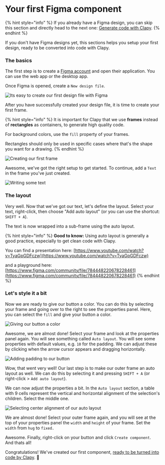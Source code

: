 # Your first Figma component

{% hint style="info" %}
If you already have a Figma design, you can skip this section and directly head to the next one: [Generate code with Clapy](../getting-started/step-1-install-the-plugin.md).
{% endhint %}

If you don't have Figma designs yet, this sections helps you setup your first design, ready to be converted into code with Clapy.

### The basics <a href="#the-basics" id="the-basics"></a>

The first step is to create a [Figma account](https://www.figma.com/) and open their application. You can use the web app or the desktop app.

Once Figma is opened, create a `New design file`.

![Its easy to create our first design file with Figma](https://697176422-files.gitbook.io/\~/files/v0/b/gitbook-x-prod.appspot.com/o/spaces%2FyY2FYmE8uVvtJoajeXom%2Fuploads%2FxI2J0gSgnNQEhKXM3Z1L%2Fimage.png?alt=media\&token=b9c091ac-9fc9-4531-8d63-69b6abcf510e)

After you have successfully created your design file, it is time to create your first frame.

{% hint style="info" %}
It is important for Clapy that we use **frames** instead of **rectangles** as containers, to generate high quality code.

For background colors, use the `fill` property of your frames.

Rectangles should only be used in specific cases where that's the shape you want for a drawing.
{% endhint %}

![Creating our first frame](https://697176422-files.gitbook.io/\~/files/v0/b/gitbook-x-prod.appspot.com/o/spaces%2FyY2FYmE8uVvtJoajeXom%2Fuploads%2FGqEWcgzQmdYYOEWnuupP%2F0632817b18cc1ea67a9f1d1dfab020a6.gif?alt=media\&token=02e282f8-94b5-40a0-a1db-4e48294832e3)

Awesome, we've got the right setup to get started. To continue, add a `Text` in the frame you've just created.

![Writing some text](https://697176422-files.gitbook.io/\~/files/v0/b/gitbook-x-prod.appspot.com/o/spaces%2FyY2FYmE8uVvtJoajeXom%2Fuploads%2F1rJ3782Nhbq8L6yB6RWZ%2F755a68198ec3f9cf052e8c5436606010.gif?alt=media\&token=e2984495-a4b1-4202-a402-c63944798aba)

### The layout

Very well. Now that we've got our text, let's define the layout. Select your text, right-click, then choose "Add auto layout" (or you can use the shortcut: `SHIFT + A`).

The text is now wrapped into a sub-frame using the auto layout.

{% hint style="info" %}
**Good to know:** Using auto layout is generally a good practice, especially to get clean code with Clapy.

You can find a presentation here: [https://www.youtube.com/watch?v=TyaGpGDFczw](https://www.youtube.com/watch?v=TyaGpGDFczw)

and a playground here: [https://www.figma.com/community/file/784448220678228461](https://www.figma.com/community/file/784448220678228461)
{% endhint %}

### Let's style it a bit

Now we are ready to give our button a color. You can do this by selecting your frame and going over to the right to see the properties panel. Here, you can select the `fill` and give your button a color.

![Giving our button a color](https://697176422-files.gitbook.io/\~/files/v0/b/gitbook-x-prod.appspot.com/o/spaces%2FyY2FYmE8uVvtJoajeXom%2Fuploads%2FcwMduqFRuV82h6TLFv3b%2Fimage.png?alt=media\&token=853ee3f1-e027-4f77-a6b2-858811bf78c7)

Awesome, we are almost done! Select your frame and look at the properties panel again. You will see something called `Auto layout`. You will see some properties with default values, e.g. `10` for the padding. We can adjust these by clicking when the arrow cursor appears and dragging horizontally.

![Adding padding to our button](https://697176422-files.gitbook.io/\~/files/v0/b/gitbook-x-prod.appspot.com/o/spaces%2FyY2FYmE8uVvtJoajeXom%2Fuploads%2Fui9pXdfWNrYFD2Yqedyj%2F4ed5a64da662a2dad1835d5fe947315c.gif?alt=media\&token=ec2abcaf-863e-4bab-aa1f-0e674dbaf51c)

Wow, that went very well! Our last step is to make our outer frame an auto layout as well. We can do this by selecting it and pressing `SHIFT + A` (or right-click > `Add auto layout`).

We can now adjust the properties a bit. In the `Auto layout` section, a table with 9 cells represent the vertical and horizontal alignment of the selection's children. Select the middle one.

![Selecting center alignment of our auto layout](https://697176422-files.gitbook.io/\~/files/v0/b/gitbook-x-prod.appspot.com/o/spaces%2FyY2FYmE8uVvtJoajeXom%2Fuploads%2FNkj8PDXKJ88Ynx2FE0Ki%2F9fa6df2a4af155b06e082927af8f5c12.gif?alt=media\&token=3b725186-0464-41c3-9614-ca833a02b7f5)

We are almost done! Select your outer frame again, and you will see at the top of your properties panel the `width` and `height` of your frame. Set the `width` from `hug` to `fixed.`

Awesome. Finally, right-click on your button and click `Create component`. And thats all!

Congratulations! We've created our first component, [ready to be turned into code by Clapy](../getting-started/step-1-install-the-plugin.md). 🥳

